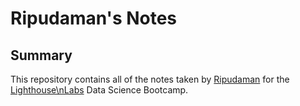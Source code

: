 # Ripudaman's Notes
## Summary
This repository contains all of the notes taken by [Ripudaman](https://github.com/rbevli) for the [Lighthouse\nLabs](https://www.lighthouselabs.ca/) Data Science Bootcamp.

